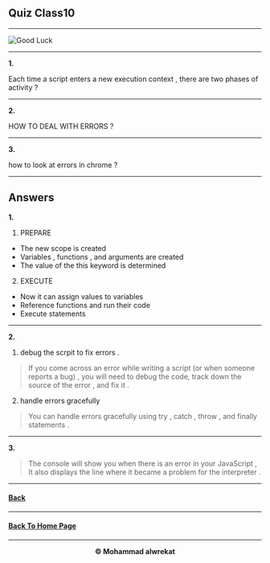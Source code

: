 ## Quiz Class10

---

![Good Luck](https://images.assetsdelivery.com/compings_v2/venimo/venimo1705/venimo170500047.jpg)

---
**1.** 

Each time a script enters a new execution context , there are two phases of activity ?

---
**2.** 

HOW TO DEAL WITH ERRORS ?

---
**3.** 

how to look at errors in chrome ?

---

## Answers 
**1.** 

1. PREPARE
 * The new scope is created
 * Variables , functions , and arguments are created
 * The value of the this keyword is determined
2. EXECUTE
 * Now it can assign values to variables
 * Reference functions and run their code
 * Execute statements

---
**2.**
1. debug the scrpit to fix errors .
 > If you come across an error while writing a script (or when someone reports a bug) , you will need to debug the code, track down the source of the error , and fix it .

2. handle errors gracefully
 > You can handle errors gracefully using try , catch , throw , and finally statements .

---
**3.** 

> The console will show you when there is an error in your JavaScript , It also displays the line where it became a problem for the interpreter .

---
#### [Back](https://mhmadwrekat.github.io/reading-notes/class10)

---
#### [Back To Home Page](https://mhmadwrekat.github.io/reading-notes)

---
<b>
<p align="center">
© Mohammad alwrekat
</p>